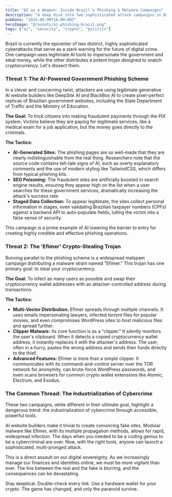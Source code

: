```yaml
---
title: "AI as a Weapon: Inside Brazil's Phishing & Malware Campaigns"
description: "A deep dive into two sophisticated attack campaigns in Brazil: one using AI to create government phishing sites for PIX theft, and another spreading the 'Efimer' crypto-stealing trojan."
pubDate: "2025-08-09T16:00:00Z"
heroImage: "@/assets/ai-phishing-brazil.png"
tags: ["ai", "security", "crypto", "politics"]
---
```


Brazil is currently the epicenter of two distinct, highly sophisticated cyberattacks that serve as a stark warning for the future of digital crime. One campaign uses legitimate AI tools to impersonate the government and steal money, while the other distributes a potent trojan designed to snatch cryptocurrency. Let's dissect them.

### Threat 1: The AI-Powered Government Phishing Scheme

In a clever and concerning twist, attackers are using legitimate generative AI website builders like DeepSite AI and BlackBox AI to create pixel-perfect replicas of Brazilian government websites, including the State Department of Traffic and the Ministry of Education.

**The Goal:** To trick citizens into making fraudulent payments through the PIX system. Victims believe they are paying for legitimate services, like a medical exam for a job application, but the money goes directly to the criminals.

**The Tactics:**
*   **AI-Generated Sites:** The phishing pages are so well-made that they are nearly indistinguishable from the real thing. Researchers note that the source code contains tell-tale signs of AI, such as overly explanatory comments and the use of modern styling like TailwindCSS, which differs from typical phishing kits.
*   **SEO Poisoning:** The fraudulent sites are artificially boosted in search engine results, ensuring they appear high on the list when a user searches for these government services, dramatically increasing the attack's success rate.
*   **Staged Data Collection:** To appear legitimate, the sites collect personal information in stages, even validating Brazilian taxpayer numbers (CPFs) against a backend API to auto-populate fields, lulling the victim into a false sense of security.

This campaign is a prime example of AI lowering the barrier to entry for creating highly credible and effective phishing operations.

### Threat 2: The 'Efimer' Crypto-Stealing Trojan

Running parallel to the phishing scheme is a widespread malspam campaign distributing a malware strain named "Efimer." This trojan has one primary goal: to steal your cryptocurrency.

**The Goal:** To infect as many users as possible and swap their cryptocurrency wallet addresses with an attacker-controlled address during transactions.

**The Tactics:**
*   **Multi-Vector Distribution:** Efimer spreads through multiple channels. It uses emails impersonating lawyers, infected torrent files for popular movies, and even compromises WordPress sites to host malicious files and spread further.
*   **Clipper Malware:** Its core function is as a "clipper." It silently monitors the user's clipboard. When it detects a copied cryptocurrency wallet address, it instantly replaces it with the attacker's address. The user, often in a hurry, pastes the wrong address and sends their funds directly to the thief.
*   **Advanced Features:** Efimer is more than a simple clipper. It communicates with its command-and-control server over the TOR network for anonymity, can brute-force WordPress passwords, and even scans browsers for common crypto wallet extensions like Atomic, Electrum, and Exodus.

### The Common Thread: The Industrialization of Cybercrime

These two campaigns, while different in their ultimate goal, highlight a dangerous trend: the industrialization of cybercrime through accessible, powerful tools.

AI website builders make it trivial to create convincing fake sites. Modular malware like Efimer, with its multiple propagation methods, allows for rapid, widespread infection. The days when you needed to be a coding genius to be a cybercriminal are over. Now, with the right tools, anyone can launch a sophisticated, multi-pronged attack.

This is a direct assault on our digital sovereignty. As we increasingly manage our finances and identities online, we must be more vigilant than ever. The line between the real and the fake is blurring, and the consequences can be devastating.

Stay skeptical. Double-check every link. Use a hardware wallet for your crypto. The game has changed, and only the paranoid survive.
